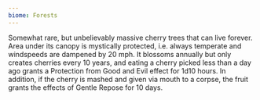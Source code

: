 ```yaml
---
biome: Forests
---
```

Somewhat rare, but unbelievably massive cherry trees that can live forever. Area under its canopy is mystically protected, i.e. always temperate and windspeeds are dampened by 20 mph. It blossoms annually but only creates cherries every 10 years, and eating a cherry picked less than a day ago grants a Protection from Good and Evil effect for 1d10 hours. In addition, if the cherry is mashed and given via mouth to a corpse, the fruit grants the effects of Gentle Repose for 10 days. 

